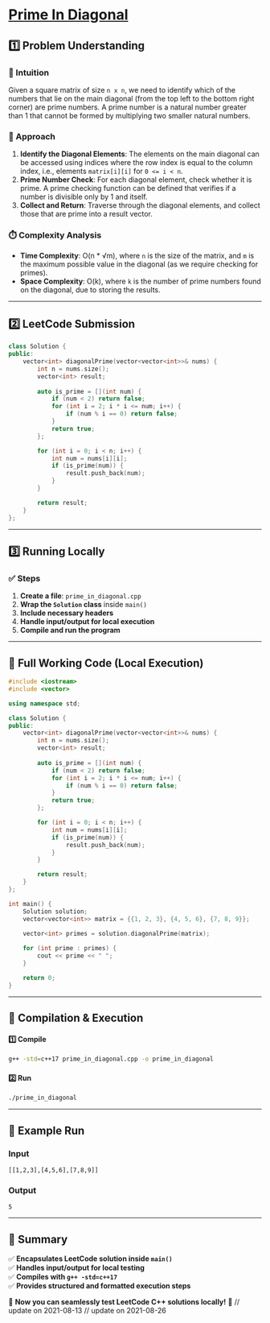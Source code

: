 # **[Prime In Diagonal](https://leetcode.com/problems/prime-in-diagonal/description/)**  

## **1️⃣ Problem Understanding**  
### **📌 Intuition**  
Given a square matrix of size `n x n`, we need to identify which of the numbers that lie on the main diagonal (from the top left to the bottom right corner) are prime numbers. A prime number is a natural number greater than 1 that cannot be formed by multiplying two smaller natural numbers.

### **🚀 Approach**  
1. **Identify the Diagonal Elements**: The elements on the main diagonal can be accessed using indices where the row index is equal to the column index, i.e., elements `matrix[i][i]` for `0 <= i < n`.
2. **Prime Number Check**: For each diagonal element, check whether it is prime. A prime checking function can be defined that verifies if a number is divisible only by 1 and itself.
3. **Collect and Return**: Traverse through the diagonal elements, and collect those that are prime into a result vector.

### **⏱️ Complexity Analysis**  
- **Time Complexity**: O(n * √m), where `n` is the size of the matrix, and `m` is the maximum possible value in the diagonal (as we require checking for primes).
- **Space Complexity**: O(k), where `k` is the number of prime numbers found on the diagonal, due to storing the results.

---  

## **2️⃣ LeetCode Submission**  
```cpp
class Solution {
public:
    vector<int> diagonalPrime(vector<vector<int>>& nums) {
        int n = nums.size();
        vector<int> result;
        
        auto is_prime = [](int num) {
            if (num < 2) return false;
            for (int i = 2; i * i <= num; i++) {
                if (num % i == 0) return false;
            }
            return true;
        };

        for (int i = 0; i < n; i++) {
            int num = nums[i][i];
            if (is_prime(num)) {
                result.push_back(num);
            }
        }

        return result;
    }
};
```  

---  

## **3️⃣ Running Locally**  
### **✅ Steps**  
1. **Create a file**: `prime_in_diagonal.cpp`  
2. **Wrap the `Solution` class** inside `main()`  
3. **Include necessary headers**  
4. **Handle input/output for local execution**  
5. **Compile and run the program**  

---  

## **📝 Full Working Code (Local Execution)**  
```cpp
#include <iostream>
#include <vector>

using namespace std;

class Solution {
public:
    vector<int> diagonalPrime(vector<vector<int>>& nums) {
        int n = nums.size();
        vector<int> result;
        
        auto is_prime = [](int num) {
            if (num < 2) return false;
            for (int i = 2; i * i <= num; i++) {
                if (num % i == 0) return false;
            }
            return true;
        };

        for (int i = 0; i < n; i++) {
            int num = nums[i][i];
            if (is_prime(num)) {
                result.push_back(num);
            }
        }

        return result;
    }
};

int main() {
    Solution solution;
    vector<vector<int>> matrix = {{1, 2, 3}, {4, 5, 6}, {7, 8, 9}};

    vector<int> primes = solution.diagonalPrime(matrix);
    
    for (int prime : primes) {
        cout << prime << " ";
    }

    return 0;
}
```  

---  

## **🔧 Compilation & Execution**  
#### **1️⃣ Compile**  
```bash
g++ -std=c++17 prime_in_diagonal.cpp -o prime_in_diagonal
```  

#### **2️⃣ Run**  
```bash
./prime_in_diagonal
```  

---  

## **🎯 Example Run**  
### **Input**  
```
[[1,2,3],[4,5,6],[7,8,9]]
```  
### **Output**  
```
5
```  

---  

## **📌 Summary**  
✅ **Encapsulates LeetCode solution inside `main()`**  
✅ **Handles input/output for local testing**  
✅ **Compiles with `g++ -std=c++17`**  
✅ **Provides structured and formatted execution steps**  

🚀 **Now you can seamlessly test LeetCode C++ solutions locally!** 🚀  // update on 2021-08-13
// update on 2021-08-26
